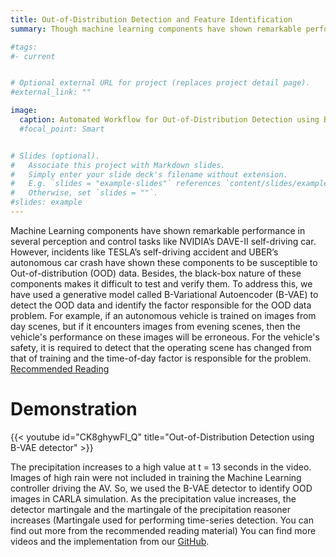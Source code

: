```yaml
---
title: Out-of-Distribution Detection and Feature Identification
summary: Though machine learning components have shown remarkable performance for challenging tasks such as autonomous driving ([NVIDIA DAVE-II](https://www.youtube.com/watch?v=NJU9ULQUwng&ab_channel=IProgrammerTV)), they have shown to be susceptible to slight shifts in the operating contexts, popularly known as out-of-distribution (OOD) data.

#tags:
#- current


# Optional external URL for project (replaces project detail page).
#external_link: ""

image:
  caption: Automated Workflow for Out-of-Distribution Detection using B-Variational Autoencoders
  #focal_point: Smart


# Slides (optional).
#   Associate this project with Markdown slides.
#   Simply enter your slide deck's filename without extension.
#   E.g. `slides = "example-slides"` references `content/slides/example-slides.md`.
#   Otherwise, set `slides = ""`.
#slides: example
---
```


Machine Learning components have shown remarkable performance in several perception and control tasks like NVIDIA’s DAVE-II self-driving car. However, incidents like TESLA’s self-driving accident and UBER’s autonomous car crash have shown these components to be susceptible to Out-of-distribution (OOD) data. Besides, the black-box nature of these components makes it difficult to test and verify them. To address this, we have used a generative model called B-Variational Autoencoder (B-VAE) to detect the OOD data and identify the factor responsible for the OOD data problem. For example, if an autonomous vehicle is trained on images from day scenes, but if it encounters images from evening scenes, then the vehicle's performance on these images will be erroneous. For the vehicle's safety, it is required to detect that the operating scene has changed from that of training and the time-of-day factor is responsible for the problem. [Recommended Reading](https://arxiv.org/abs/2108.11800)

# Demonstration

{{< youtube id="CK8ghywFI_Q" title="Out-of-Distribution Detection using B-VAE detector" >}}

The precipitation increases to a high value at t = 13 seconds in the video. Images of high rain were not included in training the Machine Learning controller driving the AV. So, we used the B-VAE detector to identify OOD images in CARLA simulation. As the precipitation value increases, the detector martingale and the martingale of the precipitation reasoner increases (Martingale used for performing time-series detection. You can find out more from the recommended reading material) You can find more videos and the implementation from our [GitHub](https://github.com/scope-lab-vu/Beta-VAE-OOD-Detector).
